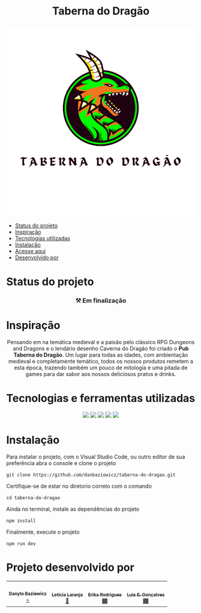 # <p align="center"> Taberna do Dragão </p>

<p align="center" width="100%">
<img src="https://raw.githubusercontent.com/danbaziewicz/taberna-do-dragao/home/src/assets/images/logoSemBackground.png"/></p>

<!--ts-->
   * [Status do projeto](#status-do-projeto)
   * [Inspiração](#inspiração)
   * [Tecnologias utilizadas](#tecnologias-e-ferramentas-utilizadas)
   * [Instalação](#instalação)
   * [Acesse aqui](  )
   * [Desenvolvido por](#projeto-desenvolvido-por)
<!--te-->

# Status do projeto 
<h3 align="center">
  ⚒ Em finalização
</h3>

# Inspiração
<p align="center"> Pensando em na temática medieval e a paixão pelo clássico RPG Dungeons and Dragons e o lendário desenho Caverna do Dragão
foi criado o <strong>Pub Taberna do Dragão</strong>. Um lugar para todas as idades, com ambientação medieval e completamente temático, todos os nossos produtos remetem
a esta época, trazendo também um pouco de mitologia e uma pitada de games para dar sabor aos nossos deliciosos pratos e drinks.</p>

# Tecnologias e ferramentas utilizadas
<div align="center">
<img width="7%" src="https://cdn.jsdelivr.net/gh/devicons/devicon/icons/html5/html5-original.svg" />
<img width="7%" src="https://cdn.jsdelivr.net/gh/devicons/devicon/icons/css3/css3-original.svg" />
<img width="7%" src="https://cdn.jsdelivr.net/gh/devicons/devicon/icons/javascript/javascript-original.svg" />
<img width="7%" src="https://cdn.jsdelivr.net/gh/devicons/devicon/icons/react/react-original.svg" />
<img width="7%" src="https://cdn.jsdelivr.net/gh/devicons/devicon/icons/materialui/materialui-original.svg" />
</div>

# Instalação
Para instalar o projeto, com o Visual Studio Code, ou outro editor de sua preferência
abra o console e clone o projeto
``` 
git clone https://github.com/danbaziewicz/taberna-do-dragao.git 
```
Certifique-se de estar no diretorio correto com o comando
```
cd taberna-do-dragao
```
Ainda no terminal, instale as dependências do projeto
```
npm install
```
Finalmente, execute o projeto
```
npm run dev
```
# Projeto desenvolvido por
<table align='center'>
  <tr>
    <td align="center"><a href="https://github.com/danbaziewicz"><img style="border-radius: 50%;" src="https://avatars.githubusercontent.com/u/102393531?v=4" width="100px;" alt=""/><br /><sub><b>Danylo Baziewicz</b></sub></a><br /><a href="https://github.com/danbaziewicz" title="Danylo">⭐</a></td>
    <td align="center"><a href="https://github.com/lelaranja"><img style="border-radius: 50%;" src="https://avatars.githubusercontent.com/u/93409210?v=4" width="100px;" alt=""/><br /><sub><b>Letícia Laranja</b></sub></a><br /><a href="https://github.com/lelaranja" title="Letícia">🍊</a></td>
    <td align="center"><a href="https://github.com/ErikaTav"><img style="border-radius: 50%;" src="https://avatars.githubusercontent.com/u/102770561?v=4" width="100px;" alt=""/><br /><sub><b>Erika Rodrigues</b></sub></a><br /><a href="https://github.com/ErikaTav" title="Erika"> 🏾</a></td>
    <td align="center"><a href="https://github.com/luiseduardot17"><img style="border-radius: 50%;" src="https://avatars.githubusercontent.com/u/102761201?v=4" width="100px;" alt=""/><br /><sub><b>Luis E. Gonçalves</b></sub></a><br /><a href="https://github.com/luiseduardot17" title="Luis Eduardo"> 🏾</a></td>
  </tr>
